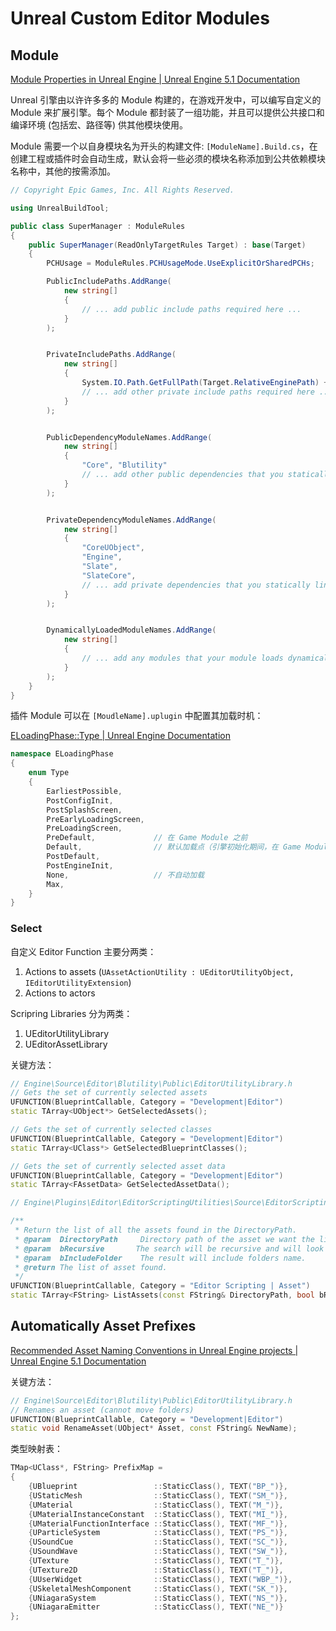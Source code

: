 # Unreal Custom Editor Modules

## Module

[Module Properties in Unreal Engine | Unreal Engine 5.1 Documentation](https://docs.unrealengine.com/5.1/en-US/module-properties-in-unreal-engine/)

Unreal 引擎由以许许多多的 Module 构建的，在游戏开发中，可以编写自定义的 Module 来扩展引擎。每个 Module 都封装了一组功能，并且可以提供公共接口和编译环境 (包括宏、路径等) 供其他模块使用。

Module 需要一个以自身模块名为开头的构建文件: `[ModuleName].Build.cs`，在创建工程或插件时会自动生成，默认会将一些必须的模块名称添加到公共依赖模块名称中，其他的按需添加。

```csharp
// Copyright Epic Games, Inc. All Rights Reserved.

using UnrealBuildTool;

public class SuperManager : ModuleRules
{
	public SuperManager(ReadOnlyTargetRules Target) : base(Target)
	{
		PCHUsage = ModuleRules.PCHUsageMode.UseExplicitOrSharedPCHs;

		PublicIncludePaths.AddRange(
			new string[]
			{
				// ... add public include paths required here ...
			}
		);


		PrivateIncludePaths.AddRange(
			new string[]
			{
				System.IO.Path.GetFullPath(Target.RelativeEnginePath) + "Source/Editor/Blutility/Private"
				// ... add other private include paths required here ...
			}
		);


		PublicDependencyModuleNames.AddRange(
			new string[]
			{
				"Core", "Blutility"
				// ... add other public dependencies that you statically link with here ...
			}
		);


		PrivateDependencyModuleNames.AddRange(
			new string[]
			{
				"CoreUObject",
				"Engine",
				"Slate",
				"SlateCore",
				// ... add private dependencies that you statically link with here ...	
			}
		);


		DynamicallyLoadedModuleNames.AddRange(
			new string[]
			{
				// ... add any modules that your module loads dynamically here ...
			}
		);
	}
}
```

插件 Module 可以在 `[MoudleName].uplugin` 中配置其加载时机：

[ELoadingPhase::Type | Unreal Engine Documentation](https://docs.unrealengine.com/5.0/en-US/API/Runtime/Projects/ELoadingPhase__Type/)

```c++
namespace ELoadingPhase
{
    enum Type
    {
        EarliestPossible,
        PostConfigInit,
        PostSplashScreen,
        PreEarlyLoadingScreen,
        PreLoadingScreen,
        PreDefault,				// 在 Game Module 之前
        Default,				// 默认加载点（引擎初始化期间，在 Game Module 之后）
        PostDefault,
        PostEngineInit,
        None,					// 不自动加载
        Max,
    }
}
```

### Select

自定义 Editor Function 主要分两类：

1. Actions to assets (`UAssetActionUtility : UEditorUtilityObject, IEditorUtilityExtension`)
2. Actions to actors

Scripring Libraries 分为两类：

1. UEditorUtilityLibrary
2. UEditorAssetLibrary

关键方法：

```c++
// Engine\Source\Editor\Blutility\Public\EditorUtilityLibrary.h
// Gets the set of currently selected assets
UFUNCTION(BlueprintCallable, Category = "Development|Editor")
static TArray<UObject*> GetSelectedAssets();

// Gets the set of currently selected classes
UFUNCTION(BlueprintCallable, Category = "Development|Editor")
static TArray<UClass*> GetSelectedBlueprintClasses();

// Gets the set of currently selected asset data
UFUNCTION(BlueprintCallable, Category = "Development|Editor")
static TArray<FAssetData> GetSelectedAssetData();
```

```c++
// Engine\Plugins\Editor\EditorScriptingUtilities\Source\EditorScriptingUtilities\Public\EditorAssetLibrary.h

/**
 * Return the list of all the assets found in the DirectoryPath.
 * @param  DirectoryPath     Directory path of the asset we want the list from.
 * @param  bRecursive       The search will be recursive and will look in sub folders.
 * @param  bIncludeFolder    The result will include folders name.
 * @return The list of asset found.
 */
UFUNCTION(BlueprintCallable, Category = "Editor Scripting | Asset")
static TArray<FString> ListAssets(const FString& DirectoryPath, bool bRecursive = true, bool bIncludeFolder = false);
```

## Automatically Asset Prefixes

[Recommended Asset Naming Conventions in Unreal Engine projects | Unreal Engine 5.1 Documentation](https://docs.unrealengine.com/5.1/en-US/recommended-asset-naming-conventions-in-unreal-engine-projects/)

关键方法：

```c++
// Engine\Source\Editor\Blutility\Public\EditorUtilityLibrary.h
// Renames an asset (cannot move folders)
UFUNCTION(BlueprintCallable, Category = "Development|Editor")
static void RenameAsset(UObject* Asset, const FString& NewName);
```

类型映射表：

```c++
TMap<UClass*, FString> PrefixMap =
{
	{UBlueprint					::StaticClass(), TEXT("BP_")},
	{UStaticMesh				::StaticClass(), TEXT("SM_")},
	{UMaterial					::StaticClass(), TEXT("M_")},
	{UMaterialInstanceConstant	::StaticClass(), TEXT("MI_")},
	{UMaterialFunctionInterface	::StaticClass(), TEXT("MF_")},
	{UParticleSystem			::StaticClass(), TEXT("PS_")},
	{USoundCue					::StaticClass(), TEXT("SC_")},
	{USoundWave					::StaticClass(), TEXT("SW_")},
	{UTexture					::StaticClass(), TEXT("T_")},
	{UTexture2D					::StaticClass(), TEXT("T_")},
	{UUserWidget				::StaticClass(), TEXT("WBP_")},
	{USkeletalMeshComponent		::StaticClass(), TEXT("SK_")},
	{UNiagaraSystem				::StaticClass(), TEXT("NS_")},
	{UNiagaraEmitter			::StaticClass(), TEXT("NE_")}
};
```
